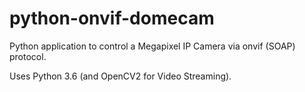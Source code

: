 # python-onvif-domecam

Python application to control a Megapixel IP Camera via onvif (SOAP) protocol.

Uses Python 3.6  (and OpenCV2 for Video Streaming).
